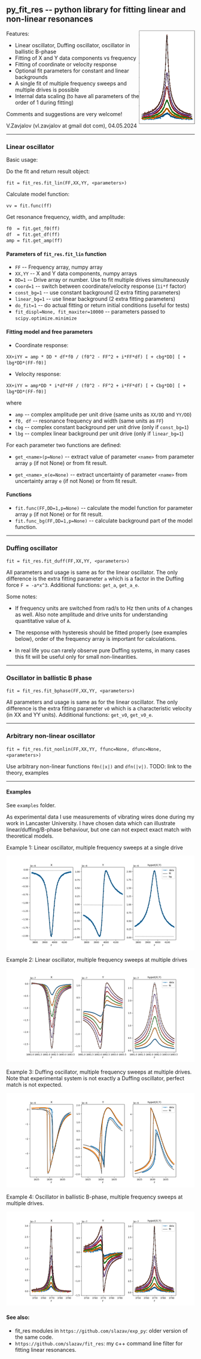 ## py_fit_res -- python library for fitting linear and non-linear resonances

<img align=right height="250"
src="https://raw.githubusercontent.com/slazav/py_fit_res/master/examples/title.png">

Features:

* Linear oscillator, Duffing oscillator, oscillator in ballistic B-phase
* Fitting of X and Y data components vs frequency
* Fitting of coordinate or velocity response
* Optional fit parameters for constant and linear backgrounds
* A single fit of multiple frequency sweeps and multiple drives is possible
* Internal data scaling (to have all parameters of the order of 1 during fitting)

Comments and suggestions are very welcome!

V.Zavjalov (vl.zavjalov at gmail dot com), 04.05.2024

----
### Linear oscillator

Basic usage:

Do the fit and return result object:
```
fit = fit_res.fit_lin(FF,XX,YY, <parameters>)
```

Calculate model function:
```
vv = fit.func(ff)
```

Get resonance frequency, width, and amplitude:
```
f0  = fit.get_f0(ff)
df  = fit.get_df(ff)
amp = fit.get_amp(ff)
```

#### Parameters of `fit_res.fit_lin` function

*   `FF`    -- Frequency array, numpy array
*   `XX,YY` -- X and Y data components, numpy arrays
*   `DD=1`  -- Drive array or number. Use to fit multiple drives simultaneously
*   `coord=1`     -- switch between coordinate/velocity response (`1i*f` factor)
*   `const_bg=1`  -- use constant background (2 extra fitting parameters)
*   `linear_bg=1` -- use linear background (2 extra fitting parameters)
*   `do_fit=1`    -- do actual fitting or return initial conditions (useful for tests)
*   `fit_displ=None, fit_maxiter=10000` -- parameters passed to `scipy.optimize.minimize`

#### Fitting model and free parameters

* Coordinate response:
```
XX+iYY = amp * DD * df*f0 / (f0^2 - FF^2 + i*FF*df) [ + cbg*DD] [ + lbg*DD*(FF-f0)]
```

* Velocity response:
```
XX+iYY = amp*DD * i*df*FF / (f0^2 - FF^2 + i*FF*df) [ + Cbg*DD] [ + lbg*DD*(FF-f0)]
```
where

*   `amp` -- complex amplitude per unit drive (same units as `XX/DD` and `YY/DD`)
*   `f0, df` -- resonance frequency and width (same units as `FF`)
*   `cbg` -- complex constant background per unit drive (only if `const_bg=1`)
*   `lbg` -- complex linear background per unit drive (only if `linear_bg=1`)

For each parameter two functions are defined:

* `get_<name>(p=None)` -- extract value of parameter `<name>` from parameter array `p`
  (if not None) or from fit result.

* `get_<name>_e(e=None)` -- extract uncertainty of parameter `<name>` from uncertainty
  array `e` (if not None) or from fit result.

#### Functions

* `fit.func(FF,DD=1,p=None)` -- calculate the model function for parameter array `p`
  (if not None) or for fit result.
* `fit.func_bg(FF,DD=1,p=None)` -- calculate background part of the model function.

----
### Duffing oscillator

```
fit = fit_res.fit_duff(FF,XX,YY, <parameters>)
```

All parameters and usage is same as for the linear oscillator. The only difference is
the extra fitting parameter `a` which is a factor in the Duffing force `F = -a*x^3`.
Additional functions: `get_a`, `get_a_e`.

Some notes:
* If frequency units are switched from rad/s to Hz then units of `A` changes as well.
  Also note amplitude and drive units for understanding quantitative value of `A`.

* The response with hysteresis should be fitted properly (see examples below),
  order of the frequency array is important for calculations.

* In real life you can rarely observe pure Duffing systems, in many cases this fit
  will be useful only for small non-linearities.

----
### Oscillator in ballistic B phase

```
fit = fit_res.fit_bphase(FF,XX,YY, <parameters>)
```

All parameters and usage is same as for the linear oscillator. The only difference is
the extra fitting parameter `v0` which is a characteristic velocity (in XX and YY units).
Additional functions: `get_v0`, `get_v0_e`.

----
### Arbitrary non-linear oscillator
```
fit = fit_res.fit_nonlin(FF,XX,YY, ffunc=None, dfunc=None, <parameters>)
```

Use arbitrary non-linear functions `f0n(|x|)` and `dfn(|v|)`.
TODO: link to the theory, examples

----
#### Examples

See `examples` folder.

As experimental data I use measurements of vibrating wires done during
my work in Lancaster University. I have chosen data which can illustrate
linear/duffing/B-phase behaviour, but one can not expect exact match
with theoretical models.

Example 1: Linear oscillator, multiple frequency sweeps at a single drive

![example 1](https://raw.githubusercontent.com/slazav/py_fit_res/master/examples/example1.png)

Example 2: Linear oscillator, multiple frequency sweeps at multiple drives

![example 2](https://raw.githubusercontent.com/slazav/py_fit_res/master/examples/example2.png)

Example 3: Duffing oscillator, multiple frequency sweeps at multiple drives.
Note that experimental system is not exactly a Duffing oscillator, perfect match is not expected.

![example 3](https://raw.githubusercontent.com/slazav/py_fit_res/master/examples/example3.png)

Example 4: Oscillator in ballistic B-phase, multiple frequency sweeps at multiple drives.

![example 4](https://raw.githubusercontent.com/slazav/py_fit_res/master/examples/example4.png)

#### See also:

* fit_res modules in `https://github.com/slazav/exp_py`: older version of the same code.
* `https://github.com/slazav/fit_res`: my c++ command line filter for fitting linear resonances.
